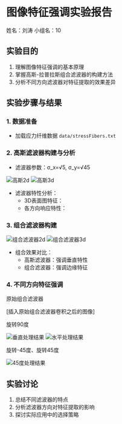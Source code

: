# 图像特征强调实验报告

姓名：刘涛
小组名：10
## 实验目的
1. 理解图像特征强调的基本原理
2. 掌握高斯-拉普拉斯组合滤波器的构建方法
3. 分析不同方向滤波器对特征提取的效果差异
## 实验步骤与结果
### 1. 数据准备
- 加载应力纤维数据 `data/stressFibers.txt`

 
### 2. 高斯滤波器构建与分析
- 滤波器参数：σ_x=√5, σ_y=√45

![高斯2d](https://github.com/user-attachments/assets/395e84f0-63b2-4ae4-a93e-3865d11ee069)
![高斯3d](https://github.com/user-attachments/assets/a6ec8b75-e236-46d3-a232-269cf53f746c)

- 滤波器特性分析：
  - 3D表面图特征：
  - 各方向响应特性：
### 3. 组合滤波器构建

![组合滤波器2d](https://github.com/user-attachments/assets/d5e5952c-8902-4a6b-9175-30caafb91a7b)
![组合滤波器3d](https://github.com/user-attachments/assets/8aa647e6-cfa6-47fe-84c4-87df2c1be57b)

- 组合效果对比：
  - 高斯滤波器：强调垂直特性
  - 组合滤波器：强调边缘特征

### 4. 不同方向特征强调 

原始组合滤波器

[插入原始组合滤波器卷积之后的图像]

旋转90度

![垂直处理结果](https://github.com/user-attachments/assets/8d5e6802-70e9-41a2-a92f-b46cdab3d8c9)
![水平处理结果](https://github.com/user-attachments/assets/dbdd0e41-8cbf-4b80-a405-4379f2f73de5)

旋转-45度、旋转45度

![45度处理结果](https://github.com/user-attachments/assets/2844fd56-505d-4f4c-95d2-f9cbec692971)

## 实验讨论
1. 总结不同滤波器的特点
2. 分析滤波器方向对特征提取的影响
3. 探讨实际应用中的选择策略
